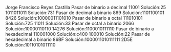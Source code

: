 Jorge Francisco Reyes Castilla 
Pasar de binario a decimal
11001 Solución:25
1011011011 Solución:731
Pasar de decimal a binario
869 Solución:1101100101
8426 Solución:10000011101010
Pasar de binario a octal
111010101 Solución:725 
11011 Solución:33
Pasar de octal a binario
2066 Solución:10000110110
14276 Solución:1100010111110
Pasar de binario a hexadecimal
110001000 Solución:c400
100010 Solución:22
Pasar de hexadecimal a binario
86BF Solución:1000011010111111
2D5E Solución:10110101011110 
